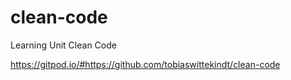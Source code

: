 # clean-code
Learning Unit Clean Code 

https://gitpod.io/#https://github.com/tobiaswittekindt/clean-code
